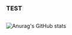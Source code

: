 ### TEST
<img align='right' alt='' src=''></img>
---
![Anurag's GitHub stats](https://github-readme-stats.vercel.app/api?username=AlexandreHamm&theme=react&show_icons=true&hide_title=true&hide_border=true)